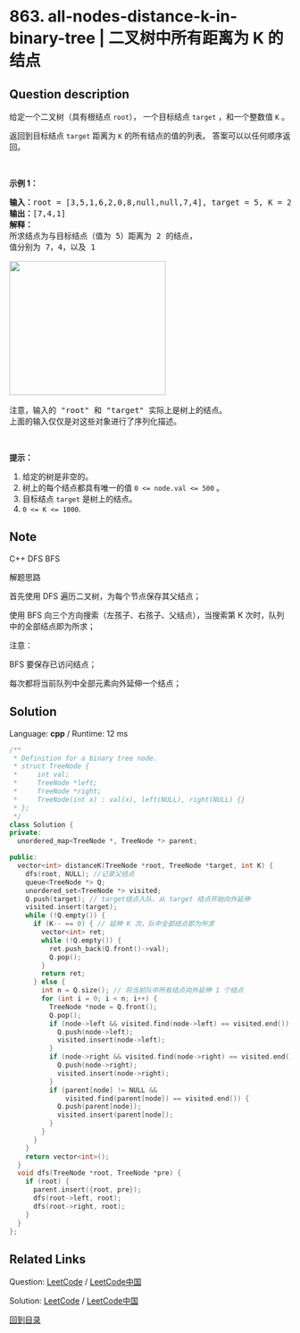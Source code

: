 ﻿# 863. all-nodes-distance-k-in-binary-tree | 二叉树中所有距离为 K 的结点

## Question description

<!--If you want to use the English description, use <p>Given the <code>root</code> of a binary tree, the value of a target node <code>target</code>, and an integer <code>k</code>, return <em>an array of the values of all nodes that have a distance </em><code>k</code><em> from the target node.</em></p>

<p>You can return the answer in <strong>any order</strong>.</p>

<p>&nbsp;</p>
<p><strong>Example 1:</strong></p>
<img alt="" src="https://s3-lc-upload.s3.amazonaws.com/uploads/2018/06/28/sketch0.png" style="width: 500px; height: 429px;" />
<pre>
<strong>Input:</strong> root = [3,5,1,6,2,0,8,null,null,7,4], target = 5, k = 2
<strong>Output:</strong> [7,4,1]
Explanation: The nodes that are a distance 2 from the target node (with value 5) have values 7, 4, and 1.
</pre>

<p><strong>Example 2:</strong></p>

<pre>
<strong>Input:</strong> root = [1], target = 1, k = 3
<strong>Output:</strong> []
</pre>

<p>&nbsp;</p>
<p><strong>Constraints:</strong></p>

<ul>
	<li>The number of nodes in the tree is in the range <code>[1, 500]</code>.</li>
	<li><code>0 &lt;= Node.val &lt;= 500</code></li>
	<li>All the values <code>Node.val</code> are <strong>unique</strong>.</li>
	<li><code>target</code> is the value of one of the nodes in the tree.</li>
	<li><code>0 &lt;= k &lt;= 1000</code></li>
</ul>
 instead-->
<p>给定一个二叉树（具有根结点&nbsp;<code>root</code>），&nbsp;一个目标结点&nbsp;<code>target</code>&nbsp;，和一个整数值 <code>K</code> 。</p>

<p>返回到目标结点 <code>target</code> 距离为 <code>K</code> 的所有结点的值的列表。 答案可以以任何顺序返回。</p>

<p>&nbsp;</p>

<ol>
</ol>

<p><strong>示例 1：</strong></p>

<pre><strong>输入：</strong>root = [3,5,1,6,2,0,8,null,null,7,4], target = 5, K = 2
<strong>输出：</strong>[7,4,1]
<strong>解释：</strong>
所求结点为与目标结点（值为 5）距离为 2 的结点，
值分别为 7，4，以及 1

<img alt="" src="https://s3-lc-upload.s3.amazonaws.com/uploads/2018/06/28/sketch0.png" style="height: 240px; width: 280px;">

注意，输入的 &quot;root&quot; 和 &quot;target&quot; 实际上是树上的结点。
上面的输入仅仅是对这些对象进行了序列化描述。
</pre>

<p>&nbsp;</p>

<p><strong>提示：</strong></p>

<ol>
	<li>给定的树是非空的。</li>
	<li>树上的每个结点都具有唯一的值&nbsp;<code>0 &lt;= node.val &lt;= 500</code>&nbsp;。</li>
	<li>目标结点&nbsp;<code>target</code>&nbsp;是树上的结点。</li>
	<li><code>0 &lt;= K &lt;= 1000</code>.</li>
</ol>


## Note

C++  DFS   BFS



解题思路

首先使用 DFS 遍历二叉树，为每个节点保存其父结点；

使用 BFS 向三个方向搜索（左孩子、右孩子、父结点），当搜索第 K 次时，队列中的全部结点即为所求；



注意：



BFS 要保存已访问结点；

每次都将当前队列中全部元素向外延伸一个结点；






## Solution

Language: **cpp**  /  Runtime: 12 ms

```cpp
/**
 * Definition for a binary tree node.
 * struct TreeNode {
 *     int val;
 *     TreeNode *left;
 *     TreeNode *right;
 *     TreeNode(int x) : val(x), left(NULL), right(NULL) {}
 * };
 */
class Solution {
private:
  unordered_map<TreeNode *, TreeNode *> parent;

public:
  vector<int> distanceK(TreeNode *root, TreeNode *target, int K) {
    dfs(root, NULL); //记录父结点
    queue<TreeNode *> Q;
    unordered_set<TreeNode *> visited;
    Q.push(target); // target结点入队，从 target 结点开始向外延伸
    visited.insert(target);
    while (!Q.empty()) {
      if (K-- == 0) { // 延伸 K 次，队中全部结点即为所求
        vector<int> ret;
        while (!Q.empty()) {
          ret.push_back(Q.front()->val);
          Q.pop();
        }
        return ret;
      } else {
        int n = Q.size(); // 将当前队中所有结点向外延伸 1 个结点
        for (int i = 0; i < n; i++) {
          TreeNode *node = Q.front();
          Q.pop();
          if (node->left && visited.find(node->left) == visited.end()) {
            Q.push(node->left);
            visited.insert(node->left);
          }
          if (node->right && visited.find(node->right) == visited.end()) {
            Q.push(node->right);
            visited.insert(node->right);
          }
          if (parent[node] != NULL &&
              visited.find(parent[node]) == visited.end()) {
            Q.push(parent[node]);
            visited.insert(parent[node]);
          }
        }
      }
    }
    return vector<int>();
  }
  void dfs(TreeNode *root, TreeNode *pre) {
    if (root) {
      parent.insert({root, pre});
      dfs(root->left, root);
      dfs(root->right, root);
    }
  }
};


```



## Related Links

Question: [LeetCode](https://leetcode.com/problems/all-nodes-distance-k-in-binary-tree/description/)  /  [LeetCode中国](https://leetcode-cn.com/problems/all-nodes-distance-k-in-binary-tree/description/)

Solution: [LeetCode](https://leetcode.com/articles/all-nodes-distance-k-in-binary-tree/)  /  [LeetCode中国](https://leetcode-cn.com/articles/all-nodes-distance-k-in-binary-tree/)

[回到目录](../README.md)